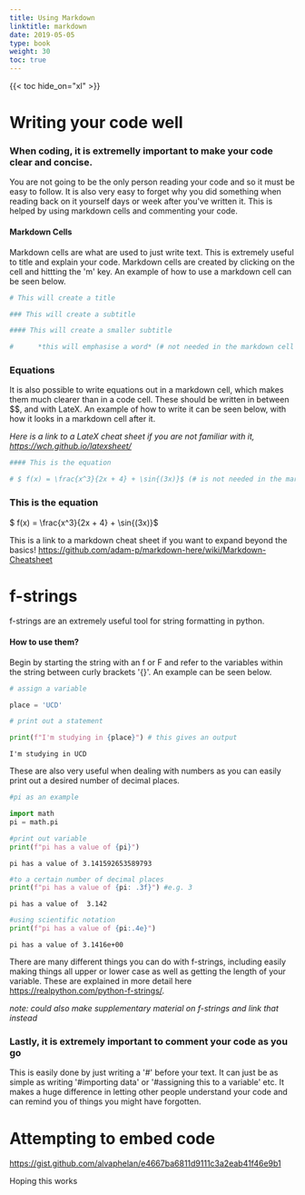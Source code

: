 ```yaml
---
title: Using Markdown
linktitle: markdown 
date: 2019-05-05
type: book
weight: 30
toc: true
---
```



<!--more-->

{{< toc hide_on="xl" >}}

# Writing your code well

### When coding, it is extremelly important to make your code clear and concise.
You are not going to be the only person reading your code and so it must be easy to follow. It is also very easy to forget why you did something when reading back on it yourself days or week after you've written it. This is helped by using markdown cells and commenting your code.

#### Markdown Cells
Markdown cells are what are used to just write text. This is extremely useful to title and explain your code. Markdown cells are created by clicking on the cell and hittting  the 'm' key. An example of how to use a markdown cell can be seen below.



```python
# This will create a title 

### This will create a subtitle

#### This will create a smaller subtitle

#      *this will emphasise a word* (# not needed in the markdown cell for normal text)
```

### Equations

It is also possible to write equations out in a markdown cell, which makes them much clearer than in a code cell. These should be written in between $$, and with LateX. An example of how to write it can be seen below, with how it looks in a markdown cell after it.


*Here is a link to a LateX cheat sheet if you are not familiar with it, https://wch.github.io/latexsheet/*


```python
#### This is the equation 

# $ f(x) = \frac{x^3}{2x + 4} + \sin{(3x)}$ (# is not needed in the markdown cell for the equation)
```

### This is the equation 

 $ f(x) = \frac{x^3}{2x + 4} + \sin{(3x)}$

This is a link to a markdown cheat sheet if you want to expand beyond the basics!
https://github.com/adam-p/markdown-here/wiki/Markdown-Cheatsheet

# f-strings

f-strings are an extremely useful tool for string formatting in python. 

#### How to use them?
Begin by starting the string with an f or F and refer to the variables within the string between curly brackets '{}'. An example can be seen below.


```python
# assign a variable

place = 'UCD'

# print out a statement

print(f"I'm studying in {place}") # this gives an output
```

    I'm studying in UCD
    

These are also very useful when dealing with numbers as you can easily print out a desired number of decimal places.


```python
#pi as an example 

import math
pi = math.pi

#print out variable
print(f"pi has a value of {pi}")

```

    pi has a value of 3.141592653589793
    


```python
#to a certain number of decimal places
print(f"pi has a value of {pi: .3f}") #e.g. 3
```

    pi has a value of  3.142
    


```python
#using scientific notation
print(f"pi has a value of {pi:.4e}")
```

    pi has a value of 3.1416e+00
    

There are many different things you can do with f-strings, including easily making things all upper or lower case as well as getting the length of your variable. These are explained in more detail here https://realpython.com/python-f-strings/. 

*note: could also make supplementary material on f-strings and link that instead*


### Lastly, it is extremely important to comment your code as you go
This is easily done by just writing a '#' before your text. It can just be as simple as writing '#importing data' or '#assigning this to a variable' etc. It makes a huge difference in letting other people understand your code and can remind you of things you might have forgotten. 

# Attempting to embed code

https://gist.github.com/alvaphelan/e4667ba6811d9111c3a2eab41f46e9b1

Hoping this works


```python

```
